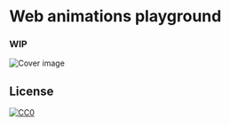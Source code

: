 # Web animations playground

### WIP

![Cover image](https://raw.githubusercontent.com/nabaroa/css-grid-layout/master/assets/cover.png)


## License
[![CC0](http://mirrors.creativecommons.org/presskit/buttons/88x31/svg/cc-zero.svg)](https://creativecommons.org/publicdomain/zero/1.0/)
